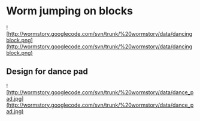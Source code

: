 # Worm jumping on blocks #

![http://wormstory.googlecode.com/svn/trunk/%20wormstory/data/dancingblock.png](http://wormstory.googlecode.com/svn/trunk/%20wormstory/data/dancingblock.png)

## Design for dance pad ##

![http://wormstory.googlecode.com/svn/trunk/%20wormstory/data/dance_pad.jpg](http://wormstory.googlecode.com/svn/trunk/%20wormstory/data/dance_pad.jpg)